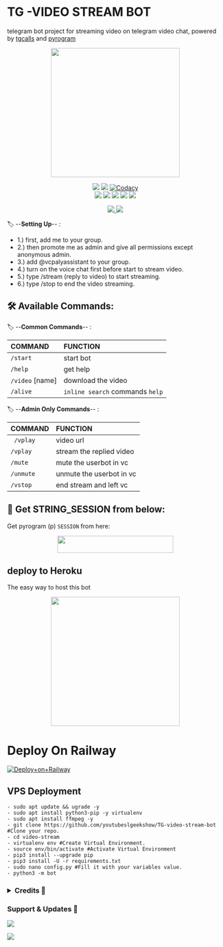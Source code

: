 <h1> TG -VIDEO STREAM BOT </h1>

telegram bot project for streaming video on telegram video chat, powered by [tgcalls](https://github.com/MarshalX/tgcalls) and [pyrogram](https://github.com/pyrogram/pyrogram)

<p align="center"><a href="https://t.me/szrosebot"><img src="https://telegra.ph/file/fbaa59ace54321ed1212a.jpg" width="300"></a></p>
<p align="center">
    <a href="https://www.python.org/" alt="made-with-python"> <img src="https://img.shields.io/badge/Made%20with-Python-black.svg?style=flat-square&logo=python&logoColor=blue&color=green" /></a>
    <a href="https://github.com/youtubeslgeekshow/Video-call-bot/graphs/commit-activity" alt="Maintenance"> <img src="https://img.shields.io/badge/Maintained%3F-yes-green.svg?style=flat-square" /></a>
    <a href="https://app.codacy.com/gh/youtubeslgeekshow/Video-call-bot/dashboard"> <img src="https://img.shields.io/codacy/grade/a723cb464d5a4d25be3152b5d71de82d?color=green&logo=codacy&style=flat-square" alt="Codacy" /></a><br>
    <a href="https://github.com/youtubeslgeekshow/Video-call-bot"> <img src="https://img.shields.io/github/repo-size/youtubeslgeekshow/Video-call-bot?color=green&logo=github&logoColor=blue&style=flat-square" /></a>
    <a href="https://github.com/youtubeslgeekshow/Video-call-bot/commits/main"> <img src="https://img.shields.io/github/last-commit/youtubeslgeekshow/Video-call-bot?color=green&logo=github&logoColor=blue&style=flat-square" /></a>
    <a href="https://github.com/youtubeslgeekshow/Video-call-bot/issues"> <img src="https://img.shields.io/github/issues/youtubeslgeekshow/Video-call-bot?color=green&logo=github&logoColor=blue&style=flat-square" /></a>
    <a href="https://github.com/youtubeslgeekshow/Video-call-bot/network/members"> <img src="https://img.shields.io/github/forks/youtubeslgeekshow/Video-call-bot?color=green&logo=github&logoColor=blue&style=flat-square" /></a>  
    <a href="https://github.com/youtubeslgeekshow/Video-call-bot/network/members"> <img src="https://img.shields.io/github/stars/youtubeslgeekshow/Video-call-bot?color=green&logo=github&logoColor=blue&style=flat-square" /></a>  
</p>



<p align="center">
  <a href="https://github.com/youtubeslgeekshow/Video-call-bot/stargazers">
    <img src="https://img.shields.io/github/stars/youtubeslgeekshow/Video-call-bot?style=social">

  </a>
  
  <a href="https://github.com/youtubeslgeekshow/Video-call-bot/fork">
    <img src="https://img.shields.io/github/forks/youtubeslgeekshow/Video-call-bot?label=Fork&style=social">

  </a>  
</p>

🏷️ --**Setting Up**-- :
- 1.) first, add me to your group.
- 2.) then promote me as admin and give all permissions except anonymous admin.
- 3.) add @vcpalyassistant to your group.
- 4.) turn on the voice chat first before start to stream video.
- 5.) type /stream (reply to video) to start streaming.
- 6.) type /stop to end the video streaming.

## 🛠 Available Commands:

🏷️ --**Common Commands**-- :

COMMAND | FUNCTION
:--- | :---
`/start` | start bot
`/help`| get help
`/video` [name] | download the video
`/alive` | `inline search` commands `help`

🏷️ --**Admin Only Commands**-- :

COMMAND | FUNCTION
:--- | :---
` /vplay` | video url
`/vplay`| stream the replied video
`/mute` | mute the userbot in vc
`/unmute` | unmute the userbot in vc
`/vstop`| end stream and left vc

## 🍁 Get STRING_SESSION from below:

Get pyrogram (p)  `SESSION` from here:


<p align="center"><a href="https://replit.com/@vcsession/VCPlayBot?v=1"><img src="https://img.shields.io/badge/REPLIT-SESSION-yellow?style=plastic&logo=replit&logoColor=red"width="270" height="40" /></a></p>



##  deploy to Heroku 
The easy way to host this bot


<p align="center"><a href="https://heroku.com/deploy?template=https://github.com/youtubeslgeekshow/Video-call-bot"><img src="https://img.shields.io/badge/HEROKU-DEPLOY-blue?style=plastic&logo=heroku&logoColor=yellow"width="300"heigh="100" /></a></p>

# Deploy On Railway
[![Deploy+on+Railway](https://railway.app/button.svg)](https://railway.app/new/template?template=https://github.com/youtubeslgeekshow/Video-call-bot&envs=API_ID,API_HASH,BOT_TOKEN,SESSION_NAME)
  
## VPS Deployment
```
- sudo apt update && ugrade -y
- sudo apt install python3-pip -y virtualenv
- sudo apt install ffmpeg -y
- git clone https://github.com/youtubeslgeekshow/TG-video-stream-bot  #Clone your repo.
- cd video-stream
- virtualenv env #Create Virtual Environment.
- source env/bin/activate #Activate Virtual Environment
- pip3 install --upgrade pip
- pip3 install -U -r requirements.txt
- sudo nano config.py #Fill it with your variables value.
- python3 -m bot
```
 </details> 

 <h3> <details>
  <summary><b>Credits 💖</b></summary>


- [levina-lab](https://github.com/levina-lab/video-stream) first coder
- [MarshalX](https://github.com/MarshalX) for [pytgcalls](https://github.com/MarshalX)
- [Dan](https://github.com/delivrance) for [Pyrogram](https://github.com/pyrogram) 
</details> </h3>

### Support & Updates 🌹
<a href="https://t.me/slbotzone"><img src="https://img.shields.io/badge/Join-Group%20Support-blue.svg?style=for-the-badge&logo=Telegram">

</a> <a href="https://t.me/SL_bot_zone"><img src="https://img.shields.io/badge/Join-Updates%20Channel-blue.svg?style=for-the-badge&logo=Telegram"></a>

